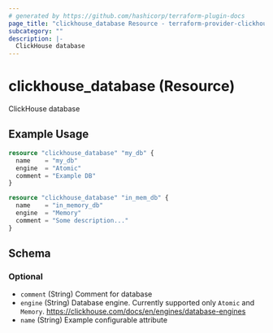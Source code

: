```yaml
---
# generated by https://github.com/hashicorp/terraform-plugin-docs
page_title: "clickhouse_database Resource - terraform-provider-clickhouse"
subcategory: ""
description: |-
  ClickHouse database
---
```


# clickhouse_database (Resource)

ClickHouse database

## Example Usage

```terraform
resource "clickhouse_database" "my_db" {
  name    = "my_db"
  engine  = "Atomic"
  comment = "Example DB"
}

resource "clickhouse_database" "in_mem_db" {
  name    = "in_memory_db"
  engine  = "Memory"
  comment = "Some description..."
}
```

<!-- schema generated by tfplugindocs -->
## Schema

### Optional

- `comment` (String) Comment for database
- `engine` (String) Database engine. Currently supported only `Atomic` and `Memory`. https://clickhouse.com/docs/en/engines/database-engines
- `name` (String) Example configurable attribute

